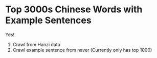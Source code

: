 # Top 3000s Chinese Words with Example Sentences

Yes!
1. Crawl from Hanzi data
2. Crawl example sentence from naver
(Currently only has top 1000)
